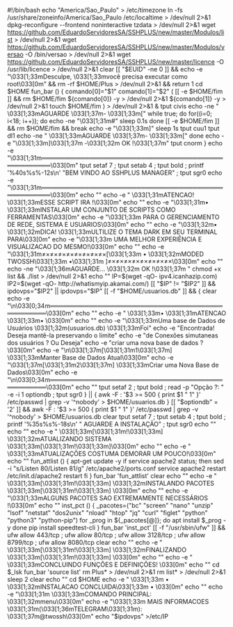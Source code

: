 #!/bin/bash
echo "America/Sao_Paulo" > /etc/timezone
ln -fs /usr/share/zoneinfo/America/Sao_Paulo /etc/localtime > /dev/null 2>&1
dpkg-reconfigure --frontend noninteractive tzdata > /dev/null 2>&1
wget https://github.com/EduardoServidoresSA/SSHPLUS/new/master/Modulos/list > /dev/null 2>&1
wget https://github.com/EduardoServidoresSA/SSHPLUS/new/master/Modulos/versao -O /bin/versao > /dev/null 2>&1
wget https://github.com/EduardoServidoresSA/SSHPLUS/new/master/licence -O /usr/lib/licence > /dev/null 2>&1
clear
[[ "$EUID" -ne 0 ]] && echo -e "\033[1;33mDesculpe, \033[1;33mvocê precisa executar como root\033[0m" && rm -rf $HOME/Plus > /dev/null 2>&1 && return 1
cd $HOME
fun_bar () {
comando[0]="$1"
comando[1]="$2"
 (
[[ -e $HOME/fim ]] && rm $HOME/fim
${comando[0]} -y > /dev/null 2>&1
${comando[1]} -y > /dev/null 2>&1
touch $HOME/fim
 ) > /dev/null 2>&1 &
 tput civis
echo -ne "  \033[1;33mAGUARDE \033[1;37m- \033[1;33m["
while true; do
   for((i=0; i<18; i++)); do
   echo -ne "\033[1;31m#"
   sleep 0.1s
   done
   [[ -e $HOME/fim ]] && rm $HOME/fim && break
   echo -e "\033[1;33m]"
   sleep 1s
   tput cuu1
   tput dl1
   echo -ne "  \033[1;33mAGUARDE \033[1;37m- \033[1;33m["
done
echo -e "\033[1;33m]\033[1;37m -\033[1;32m OK !\033[1;37m"
tput cnorm
}
echo -e "\033[1;31m════════════════════════════════════════════════════\033[0m"
tput setaf 7 ; tput setab 4 ; tput bold ; printf '%40s%s%-12s\n' "BEM VINDO AO SSHPLUS MANAGER" ; tput sgr0
echo -e "\033[1;31m════════════════════════════════════════════════════\033[0m"
echo ""
echo -e "             \033[1;31mATENCAO! \033[1;33mESSE SCRIPT IRA !\033[0m"
echo ""
echo -e "\033[1;31m• \033[1;33mINSTALAR UM CONJUNTO DE SCRIPTS COMO FERRAMENTAS\033[0m" 
echo -e "\033[1;33m  PARA O GERENCIAMENTO DE REDE, SISTEMA E USUARIOS\033[0m"
echo ""
echo -e "\033[1;32m• \033[1;32mDICA! \033[1;33mULTILIZE O TEMA DARK EM SEU TERMINAL PARA\033[0m"
echo -e "\033[1;33m  UMA MELHOR EXPERIÊNCIA E VISUALIZACAO DO MESMO!\033[0m"
echo ""
echo -e "\033[1;31m≠×≠×≠×≠×≠×≠×≠×≠×[\033[1;33m • \033[1;32mMODED TWOSSH\033[1;33m •\033[1;31m ]≠×≠×≠×≠×≠×≠×≠×≠×\033[0m"
echo ""
echo -ne "\033[1;36mAGUARDE... \033[1;32m OK !\033[1;37m "
chmod +x list && ./list > /dev/null 2>&1
echo ""
IP=$(wget -qO- ipv4.icanhazip.com)
IP2=$(wget -qO- http://whatismyip.akamai.com/)
[[ "$IP" != "$IP2" ]] && ipdovps="$IP2" || ipdovps="$IP"
[[ -f "$HOME/usuarios.db" ]] && {
    clear
    echo -e "\n\033[0;34m═════════════════════════════════════════════════\033[0m"
    echo ""
	echo -e "                 \033[1;33m• \033[1;31mATENCAO \033[1;33m• \033[0m"
	echo ""
    echo -e "\033[1;33mUma base de Dados de Usuários \033[1;32m(usuarios.db) \033[1;33mFoi" 
    echo -e "Encontrada! Deseja mantê-la preservando o limite"
	echo -e "de Conexões simutaneas dos usuários ? Ou Deseja"
    echo -e "criar uma nova base de dados ?\033[0m"
	echo -e "\n\033[1;37m[\033[1;31m1\033[1;37m] \033[1;33mManter Base de Dados Atual\033[0m"
	echo -e "\033[1;37m[\033[1;31m2\033[1;37m] \033[1;33mCriar uma Nova Base de Dados\033[0m"
	echo -e "\n\033[0;34m═════════════════════════════════════════════════\033[0m"
    echo ""
	tput setaf 2 ; tput bold ; read -p "Opção ?: " -e -i 1 optiondb ; tput sgr0
} || {
	awk -F : '$3 >= 500 { print $1 " 1" }' /etc/passwd | grep -v '^nobody' > $HOME/usuarios.db
}
[[ "$optiondb" = '2' ]] && awk -F : '$3 >= 500 { print $1 " 1" }' /etc/passwd | grep -v '^nobody' > $HOME/usuarios.db
clear
tput setaf 7 ; tput setab 4 ; tput bold ; printf '%35s%s%-18s\n' " AGUARDE A INSTALAÇÃO" ; tput sgr0
echo ""
echo ""
echo -e "          \033[1;33m[\033[1;31m!\033[1;33m] \033[1;32mATUALIZANDO SISTEMA \033[1;33m[\033[1;31m!\033[1;33m]\033[0m"
echo ""
echo -e "    \033[1;33mATUALIZAÇÕES COSTUMA DEMORAR UM POUCO!\033[0m"
echo ""
fun_attlist () {
    apt-get update -y
    if service apache2 status; then
    sed -i "s/Listen 80/Listen 81/g" /etc/apache2/ports.conf
    service apache2 restart
    /etc/init.d/apache2 restart
    fi
}
fun_bar 'fun_attlist'
clear
echo ""
echo -e "          \033[1;33m[\033[1;31m!\033[1;33m] \033[1;32mINSTALANDO PACOTES \033[1;33m[\033[1;31m!\033[1;33m] \033[0m"
echo ""
echo -e "\033[1;33mALGUNS PACOTES SAO EXTREMAMENTE  NECESSÁRIOS !\033[0m"
echo ""
inst_pct () {
_pacotes=("bc" "screen" "nano" "unzip" "lsof" "netstat" "dos2unix" "nload" "htop" "jq" "curl" "figlet" "python" "python3" "python-pip")
for _prog in ${_pacotes[@]}; do
    apt install $_prog -y
done
pip install speedtest-cli
}
fun_bar 'inst_pct'
[[ -f "/usr/sbin/ufw" ]] && ufw allow 443/tcp ; ufw allow 80/tcp ; ufw allow 3128/tcp ; ufw allow 8799/tcp ; ufw allow 8080/tcp
clear
echo ""
echo -e "              \033[1;33m[\033[1;31m!\033[1;33m] \033[1;32mFINALIZANDO \033[1;33m[\033[1;31m!\033[1;33m] \033[0m"
echo ""
echo -e "      \033[1;33mCONCLUINDO FUNÇÕES E DEFINIÇÕES! \033[0m"
echo ""
cd $_lsk
fun_bar 'source list'
rm Plus* > /dev/null 2>&1
rm list* > /dev/null 2>&1
sleep 2
clear
echo ""
cd $HOME
echo -e "        \033[1;33m • \033[1;32mINSTALACAO CONCLUIDA\033[1;33m • \033[0m"
echo ""
echo -e "\033[1;31m \033[1;33mCOMANDO PRINCIPAL: \033[1;32mmenu\033[0m"
echo -e "\033[1;33m MAIS INFORMACOES \033[1;31m(\033[1;36mTELEGRAM\033[1;31m): \033[1;37m@twossh\033[0m"
echo "$ipdovps" >/etc/IP
